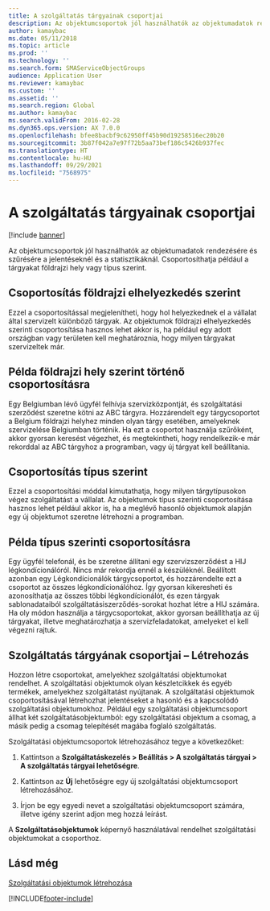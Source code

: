 ```yaml
---
title: A szolgáltatás tárgyainak csoportjai
description: Az objektumcsoportok jól használhatók az objektumadatok rendezésére és szűrésére a jelentéseknél és a statisztikáknál.
author: kamaybac
ms.date: 05/11/2018
ms.topic: article
ms.prod: ''
ms.technology: ''
ms.search.form: SMAServiceObjectGroups
audience: Application User
ms.reviewer: kamaybac
ms.custom: ''
ms.assetid: ''
ms.search.region: Global
ms.author: kamaybac
ms.search.validFrom: 2016-02-28
ms.dyn365.ops.version: AX 7.0.0
ms.openlocfilehash: bfee8bacbf9c62950ff45b90d19258516ec20b20
ms.sourcegitcommit: 3b87f042a7e97f72b5aa73bef186c5426b937fec
ms.translationtype: HT
ms.contentlocale: hu-HU
ms.lasthandoff: 09/29/2021
ms.locfileid: "7568975"
---
```

# <a name="service-object-groups"></a>A szolgáltatás tárgyainak csoportjai

[!include [banner](../includes/banner.md)]

Az objektumcsoportok jól használhatók az objektumadatok rendezésére és szűrésére a jelentéseknél és a statisztikáknál. Csoportosíthatja például a tárgyakat földrajzi hely vagy típus szerint.

## <a name="group-by-geographical-location"></a>Csoportosítás földrajzi elhelyezkedés szerint

Ezzel a csoportosítással megjelenítheti, hogy hol helyezkednek el a vállalat által szervizelt különböző tárgyak. Az objektumok földrajzi elhelyezkedés szerinti csoportosítása hasznos lehet akkor is, ha például egy adott országban vagy területen kell meghatároznia, hogy milyen tárgyakat szervizeltek már.

## <a name="example-of-grouping-by-geographical-location"></a>Példa földrajzi hely szerint történő csoportosításra

Egy Belgiumban lévő ügyfél felhívja szervizközpontját, és szolgáltatási szerződést szeretne kötni az ABC tárgyra. Hozzárendelt egy tárgycsoportot a Belgium földrajzi helyhez minden olyan tárgy esetében, amelyeknek szervizelése Belgiumban történik. Ha ezt a csoportot használja szűrőként, akkor gyorsan keresést végezhet, és megtekintheti, hogy rendelkezik-e már rekorddal az ABC tárgyhoz a programban, vagy új tárgyat kell beállítania.

## <a name="group-by-type"></a>Csoportosítás típus szerint

Ezzel a csoportosítási móddal kimutathatja, hogy milyen tárgytípusokon végez szolgáltatást a vállalat. Az objektumok típus szerinti csoportosítása hasznos lehet például akkor is, ha a meglévő hasonló objektumok alapján egy új objektumot szeretne létrehozni a programban.

## <a name="example-of-grouping-by-type"></a>Példa típus szerinti csoportosításra

Egy ügyfél telefonál, és be szeretne állítani egy szervizszerződést a HIJ légkondícionálóról. Nincs már rekordja ennél a készüléknél. Beállított azonban egy Légkondícionálók tárgycsoportot, és hozzárendelte ezt a csoportot az összes légkondícionálóhoz. Így gyorsan kikeresheti és azonosíthatja az összes többi légkondícionálót, és ezen tárgyak sablonadataiból szolgáltatásiszerződés-sorokat hozhat létre a HIJ számára. Ha oly módon használja a tárgycsoportokat, akkor gyorsan beállíthatja az új tárgyakat, illetve meghatározhatja a szervizfeladatokat, amelyeket el kell végezni rajtuk.

## <a name="create-service-object-groups"></a>Szolgáltatás tárgyának csoportjai – Létrehozás

Hozzon létre csoportokat, amelyekhez szolgáltatási objektumokat rendelhet. A szolgáltatási objektumok olyan készletcikkek és egyéb termékek, amelyekhez szolgáltatást nyújtanak. A szolgáltatási objektumok csoportosításával létrehozhat jelentéseket a hasonló és a kapcsolódó szolgáltatási objektumokhoz. Például egy szolgáltatási objektumcsoport állhat két szolgáltatásobjektumból: egy szolgáltatási objektum a csomag, a másik pedig a csomag telepítését magába foglaló szolgáltatás.

Szolgáltatási objektumcsoportok létrehozásához tegye a következőket:

1. Kattintson a **Szolgáltatáskezelés > Beállítás > A szolgáltatás tárgyai > A szolgáltatás tárgyai lehetőségre**.

2. Kattintson az **Új** lehetőségre egy új szolgáltatási objektumcsoport létrehozásához.

3. Írjon be egy egyedi nevet a szolgáltatási objektumcsoport számára, illetve igény szerint adjon meg hozzá leírást.

A **Szolgáltatásobjektumok** képernyő használatával rendelhet szolgáltatási objektumokat a csoporthoz. 

## <a name="see-also"></a>Lásd még

[Szolgáltatási objektumok létrehozása](create-service-objects.md)




[!INCLUDE[footer-include](../../includes/footer-banner.md)]
